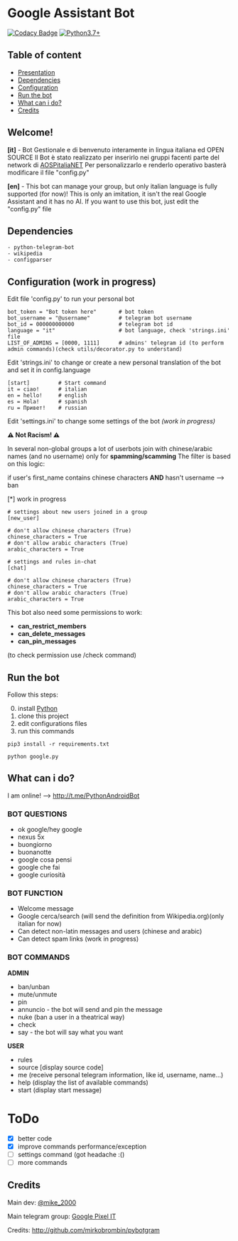 # Google Assistant Bot
[![Codacy Badge](https://api.codacy.com/project/badge/Grade/83eccd6f31ca4cdebb5af4a2cea14337)](https://app.codacy.com/manual/mik3sw/GoogleAssistantBot?utm_source=github.com&utm_medium=referral&utm_content=mik3sw/GoogleAssistantBot&utm_campaign=Badge_Grade_Dashboard)
[![Python3.7+](https://img.shields.io/badge/Python-3.7%2B-green.svg)](https://www.python.org/downloads)

## Table of content
- [Presentation](https://github.com/mik3sw/GoogleAssistantBot#Welcome)
- [Dependencies](https://github.com/mik3sw/GoogleAssistantBot#Dependencies)
- [Configuration](https://github.com/mik3sw/GoogleAssistantBot#configuration-work-in-progress)
- [Run the bot](https://github.com/mik3sw/GoogleAssistantBot#Run-the-bot)
- [What can i do?](https://github.com/mik3sw/GoogleAssistantBot#What-can-i-do)
- [Credits](https://github.com/mik3sw/GoogleAssistantBot#Credits)

## Welcome!

**[it]** - 
Bot Gestionale e di benvenuto interamente in lingua italiana ed OPEN SOURCE
Il Bot è stato realizzato per inserirlo nei gruppi facenti parte del network di [AOSPitaliaNET](https://t.me/aospitaliaNET)
Per personalizzarlo e renderlo operativo basterà modificare il file "config.py"

**[en]** - 
This bot can manage your group, but only italian language is fully supported (for now)!
This is only an imitation, it isn't the real Google Assistant and it has no AI.
If you want to use this bot, just edit the "config.py" file


## Dependencies
```
- python-telegram-bot
- wikipedia
- configparser
```

## Configuration (work in progress)

Edit file 'config.py' to run your personal bot
```
bot_token = "Bot token here"       # bot token
bot_username = "@username"         # telegram bot username
bot_id = 000000000000              # telegram bot id
language = "it"                    # bot language, check 'strings.ini' file
LIST_OF_ADMINS = [0000, 1111]      # admins' telegram id (to perform admin commands)(check utils/decorator.py to understand)
```

Edit 'strings.ini' to change or create a new personal translation of the bot and set it in config.language
```
[start]         # Start command
it = ciao!      # italian
en = hello!     # english
es = Hola!      # spanish
ru = Привет!    # russian
```

Edit 'settings.ini' to change some settings of the bot *(work in progress)*

**⚠️ Not Racism! ⚠️**

In several non-global groups a lot of userbots join with chinese/arabic names (and no username) only for **spamming/scamming**
The filter is based on this logic:

if user's first_name contains chinese characters **AND** hasn't username --> ban

[*] work in progress
```
# settings about new users joined in a group
[new_user]

# don't allow chinese characters (True)
chinese_characters = True
# don't allow arabic characters (True)
arabic_characters = True

# settings and rules in-chat 
[chat]

# don't allow chinese characters (True)
chinese_characters = True
# don't allow arabic characters (True)
arabic_characters = True
```

This bot also need some permissions to work:
- **can_restrict_members**
- **can_delete_messages**
- **can_pin_messages**

(to check permission use /check command)

## Run the bot

Follow this steps:

0) install [Python](https://www.python.org/)
1) clone this project
2) edit configurations files
3) run this commands
```
pip3 install -r requirements.txt

python google.py

```

## What can i do?
I am online! --> http://t.me/PythonAndroidBot

### BOT QUESTIONS

- ok google/hey google
- nexus 5x
- buongiorno
- buonanotte
- google cosa pensi
- google che fai
- google curiosità


### BOT FUNCTION

- Welcome message
- Google cerca/search <something> (will send the definition from Wikipedia.org)(only italian for now)
- Can detect non-latin messages and users (chinese and arabic) 
- Can detect spam links (work in progress)



### BOT COMMANDS

**ADMIN**
- ban/unban
- mute/unmute
- pin
- annuncio <text here> - the bot will send and pin the message
- nuke (ban a user in a theatrical way)
- check
- say <text here> - the bot will say what you want

**USER**
- rules 
- source [display source code]
- me (receive personal telegram information, like id, username, name...)
- help (display the list of available commands)
- start (display start message)

# ToDo

- [x] better code
- [x] improve commands performance/exception
- [ ] settings command (got headache :()
- [ ] more commands

## Credits

Main dev: [@mike_2000](https://t.me/mike_2000)

Main telegram group: [Google Pixel IT](https://t.me/googlepixelit)

Credits: http://github.com/mirkobrombin/pybotgram
